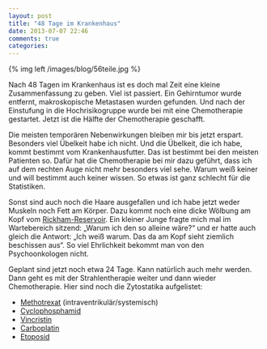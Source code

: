 ```yaml
---
layout: post
title: "48 Tage im Krankenhaus"
date: 2013-07-07 22:46
comments: true
categories: 
---
```

{% img left /images/blog/56teile.jpg %}

Nach 48 Tagen im Krankenhaus ist es doch mal Zeit eine kleine Zusammenfassung zu geben. Viel ist passiert. Ein Gehirntumor wurde entfernt, makroskopische Metastasen wurden gefunden. Und nach der Einstufung in die Hochrisikogruppe wurde bei mit eine Chemotherapie gestartet. Jetzt ist die Hälfte der Chemotherapie geschafft.

Die meisten temporären Nebenwirkungen bleiben mir bis jetzt erspart. Besonders viel Übelkeit habe ich nicht. Und die Übelkeit, die ich habe, kommt bestimmt vom Krankenhausfutter. Das ist bestimmt bei den meisten Patienten so. Dafür hat die Chemotherapie bei mir dazu geführt, dass ich auf dem rechten Auge nicht mehr besonders viel sehe. Warum weiß keiner und will bestimmt auch keiner wissen. So etwas ist ganz schlecht für die Statistiken.

Sonst sind auch noch die Haare ausgefallen und ich habe jetzt weder Muskeln noch Fett am Körper. Dazu kommt noch eine dicke Wölbung am Kopf vom [Rickham-Reservoir][rickham]. Ein kleiner Junge fragte mich mal im Wartebereich sitzend: „Warum ich den so alleine wäre?“ und er hatte auch gleich die Antwort: „Ich weiß warum. Das da am Kopf sieht ziemlich beschissen aus“. So viel Ehrlichkeit bekommt man von den Psychoonkologen nicht.

Geplant sind jetzt noch etwa 24 Tage. Kann natürlich auch mehr werden. Dann geht es mit der Strahlentherapie weiter und dann wieder Chemotherapie. Hier sind noch die Zytostatika aufgelistet:

* [Methotrexat][methotrexat] (intraventrikulär/systemisch)
* [Cyclophosphamid][cyclophosphamid]
* [Vincristin][vincristin]
* [Carboplatin][carboplatin]
* [Etoposid][etoposid]

[rickham]: http://de.wikipedia.org/wiki/Ommaya-Reservoir
[methotrexat]: http://de.wikipedia.org/wiki/Methotrexat
[cyclophosphamid]: http://de.wikipedia.org/wiki/Cyclophosphamid
[vincristin]: http://de.wikipedia.org/wiki/Vincristin
[carboplatin]: http://de.wikipedia.org/wiki/Carboplatin
[etoposid]: http://de.wikipedia.org/wiki/Etoposid
